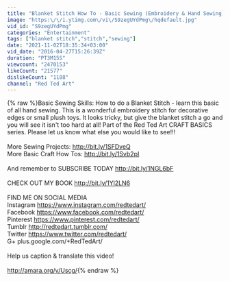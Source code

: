 ```yaml
---
title: "Blanket Stitch How To - Basic Sewing (Embroidery & Hand Sewing)"
image: "https:\/\/i.ytimg.com\/vi\/S9zegUYdPmg\/hqdefault.jpg"
vid_id: "S9zegUYdPmg"
categories: "Entertainment"
tags: ["blanket stitch","stitch","sewing"]
date: "2021-11-02T18:35:34+03:00"
vid_date: "2016-04-27T15:26:39Z"
duration: "PT3M15S"
viewcount: "2470153"
likeCount: "21577"
dislikeCount: "1188"
channel: "Red Ted Art"
---
```

{% raw %}Basic Sewing Skills: How to do a Blanket Stitch - learn this basic of all hand sewing. This is a wonderful embroidery stitch for decorative edges or small plush toys. It looks tricky, but give the blanket stitch a go and you will see it isn't too hard at all! Part of the Red Ted Art CRAFT BASICS series.  Please let us know what else you would like to see!!!<br /><br />More Sewing Projects: <a rel="nofollow" target="blank" href="http://bit.ly/1SFDveQ">http://bit.ly/1SFDveQ</a><br />More Basic Craft How Tos: <a rel="nofollow" target="blank" href="http://bit.ly/1Svb2pI">http://bit.ly/1Svb2pI</a><br /><br />And remember to SUBSCRIBE TODAY <a rel="nofollow" target="blank" href="http://bit.ly/1NGL6bF">http://bit.ly/1NGL6bF</a><br /><br />CHECK OUT MY BOOK <a rel="nofollow" target="blank" href="http://bit.ly/1Yl2LN6">http://bit.ly/1Yl2LN6</a><br /><br />FIND ME ON SOCIAL MEDIA<br />Instagram <a rel="nofollow" target="blank" href="https://www.instagram.com/redtedart/">https://www.instagram.com/redtedart/</a><br />Facebook <a rel="nofollow" target="blank" href="https://www.facebook.com/redtedart/">https://www.facebook.com/redtedart/</a><br />Pinterest <a rel="nofollow" target="blank" href="https://www.pinterest.com/redtedart/">https://www.pinterest.com/redtedart/</a><br />Tumblr <a rel="nofollow" target="blank" href="http://redtedart.tumblr.com/">http://redtedart.tumblr.com/</a><br />Twitter <a rel="nofollow" target="blank" href="https://www.twitter.com/redtedart/">https://www.twitter.com/redtedart/</a><br />G+ plus.google.com/+RedTedArt/<br /><br />Help us caption &amp; translate this video!<br /><br /><a rel="nofollow" target="blank" href="http://amara.org/v/Uscg/">http://amara.org/v/Uscg/</a>{% endraw %}

